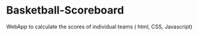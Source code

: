 # Basketball-Scoreboard
WebApp to calculate the scores of individual teams ( html, CSS, Javascript)

